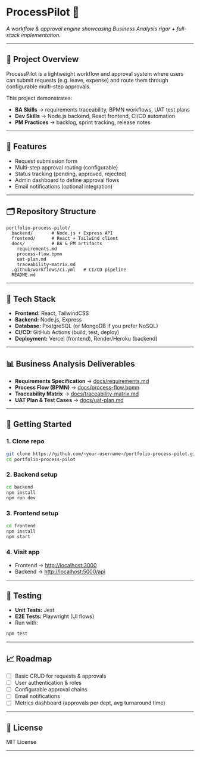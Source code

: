 # ProcessPilot 🚦

*A workflow & approval engine showcasing Business Analysis rigor + full-stack implementation.*

---

## 📌 Project Overview

ProcessPilot is a lightweight workflow and approval system where users can submit requests (e.g. leave, expense) and route them through configurable multi-step approvals.

This project demonstrates:

* **BA Skills** → requirements traceability, BPMN workflows, UAT test plans
* **Dev Skills** → Node.js backend, React frontend, CI/CD automation
* **PM Practices** → backlog, sprint tracking, release notes

---

## 🎯 Features

* Request submission form
* Multi-step approval routing (configurable)
* Status tracking (pending, approved, rejected)
* Admin dashboard to define approval flows
* Email notifications (optional integration)

---

## 🗂️ Repository Structure

```
portfolio-process-pilot/
  backend/       # Node.js + Express API
  frontend/      # React + Tailwind client
  docs/          # BA & PM artifacts
    requirements.md
    process-flow.bpmn
    uat-plan.md
    traceability-matrix.md
  .github/workflows/ci.yml   # CI/CD pipeline
  README.md
```

---

## 🔧 Tech Stack

* **Frontend:** React, TailwindCSS
* **Backend:** Node.js, Express
* **Database:** PostgreSQL (or MongoDB if you prefer NoSQL)
* **CI/CD:** GitHub Actions (build, test, deploy)
* **Deployment:** Vercel (frontend), Render/Heroku (backend)

---

## 📊 Business Analysis Deliverables

* **Requirements Specification** → [docs/requirements.md](docs/requirements.md)
* **Process Flow (BPMN)** → [docs/process-flow.bpmn](docs/process-flow.bpmn)
* **Traceability Matrix** → [docs/traceability-matrix.md](docs/traceability-matrix.md)
* **UAT Plan & Test Cases** → [docs/uat-plan.md](docs/uat-plan.md)

---

## 🚀 Getting Started

### 1. Clone repo

```bash
git clone https://github.com/<your-username>/portfolio-process-pilot.git
cd portfolio-process-pilot
```

### 2. Backend setup

```bash
cd backend
npm install
npm run dev
```

### 3. Frontend setup

```bash
cd frontend
npm install
npm start
```

### 4. Visit app

* Frontend → [http://localhost:3000](http://localhost:3000)
* Backend → [http://localhost:5000/api](http://localhost:5000/api)

---

## 🧪 Testing

* **Unit Tests:** Jest
* **E2E Tests:** Playwright (UI flows)
* Run with:

```bash
npm test
```

---

## 📈 Roadmap

* [ ] Basic CRUD for requests & approvals
* [ ] User authentication & roles
* [ ] Configurable approval chains
* [ ] Email notifications
* [ ] Metrics dashboard (approvals per dept, avg turnaround time)

---

## 📜 License

MIT License

---
